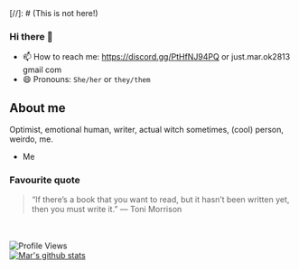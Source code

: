 <html><script async src="https://pagead2.googlesyndication.com/pagead/js/adsbygoogle.js?client=ca-pub-5016013452104530"
     crossorigin="anonymous"></script></html> [//]: # (This is not here!)
     
     
### Hi there 👋

- 📫 How to reach me: https://discord.gg/PtHfNJ94PQ or just.mar.ok2813 <at> gmail <dot> com
- 😄 Pronouns: `She/her` or `they/them`


## About me
Optimist, emotional human, writer, actual witch sometimes, (cool) person, weirdo, me.
- Me
### Favourite quote
> “If there’s a book that you want to read, but it hasn’t been written yet, then you must write it.”
> ― Toni Morrison


<br></br>
<h align = "left"><img src = "https://komarev.com/ghpvc/?username=mar-on-github" alt = "Profile Views" /></h><br>
[![Mar's github stats](https://github-readme-stats.vercel.app/api?username=mar-on-github&count_private=true&show_icons=true)](https://github.com/mar-on-github)
